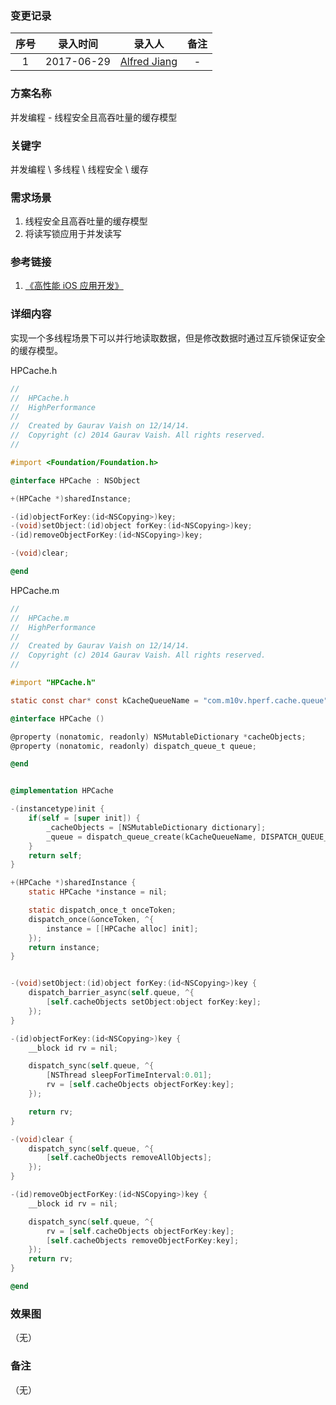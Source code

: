 ### 变更记录

| 序号 | 录入时间 | 录入人 | 备注 |
|:--------:|:--------:|:--------:|:--------:|
| 1 | 2017-06-29 | [Alfred Jiang](https://github.com/viktyz) | - |

### 方案名称

并发编程 - 线程安全且高吞吐量的缓存模型

### 关键字

并发编程 \ 多线程 \ 线程安全 \ 缓存

### 需求场景

1. 线程安全且高吞吐量的缓存模型
2. 将读写锁应用于并发读写

### 参考链接

1. [《高性能 iOS 应用开发》](https://book.douban.com/subject/27013752/)

### 详细内容

实现一个多线程场景下可以并行地读取数据，但是修改数据时通过互斥锁保证安全的缓存模型。

HPCache.h

```objective-c
//
//  HPCache.h
//  HighPerformance
//
//  Created by Gaurav Vaish on 12/14/14.
//  Copyright (c) 2014 Gaurav Vaish. All rights reserved.
//

#import <Foundation/Foundation.h>

@interface HPCache : NSObject

+(HPCache *)sharedInstance;

-(id)objectForKey:(id<NSCopying>)key;
-(void)setObject:(id)object forKey:(id<NSCopying>)key;
-(id)removeObjectForKey:(id<NSCopying>)key;

-(void)clear;

@end
```

HPCache.m

```objective-c
//
//  HPCache.m
//  HighPerformance
//
//  Created by Gaurav Vaish on 12/14/14.
//  Copyright (c) 2014 Gaurav Vaish. All rights reserved.
//

#import "HPCache.h"

static const char* const kCacheQueueName = "com.m10v.hperf.cache.queue";

@interface HPCache ()

@property (nonatomic, readonly) NSMutableDictionary *cacheObjects;
@property (nonatomic, readonly) dispatch_queue_t queue;

@end


@implementation HPCache

-(instancetype)init {
	if(self = [super init]) {
		_cacheObjects = [NSMutableDictionary dictionary];
		_queue = dispatch_queue_create(kCacheQueueName, DISPATCH_QUEUE_CONCURRENT);
	}
	return self;
}

+(HPCache *)sharedInstance {
	static HPCache *instance = nil;

	static dispatch_once_t onceToken;
	dispatch_once(&onceToken, ^{
		instance = [[HPCache alloc] init];
	});
	return instance;
}


-(void)setObject:(id)object forKey:(id<NSCopying>)key {
	dispatch_barrier_async(self.queue, ^{
		[self.cacheObjects setObject:object forKey:key];
	});
}

-(id)objectForKey:(id<NSCopying>)key {
	__block id rv = nil;

	dispatch_sync(self.queue, ^{
		[NSThread sleepForTimeInterval:0.01];
		rv = [self.cacheObjects objectForKey:key];
	});

	return rv;
}

-(void)clear {
	dispatch_sync(self.queue, ^{
		[self.cacheObjects removeAllObjects];
	});
}

-(id)removeObjectForKey:(id<NSCopying>)key {
	__block id rv = nil;

	dispatch_sync(self.queue, ^{
		rv = [self.cacheObjects objectForKey:key];
		[self.cacheObjects removeObjectForKey:key];
	});
	return rv;
}

@end
```

### 效果图
（无）

### 备注
（无）